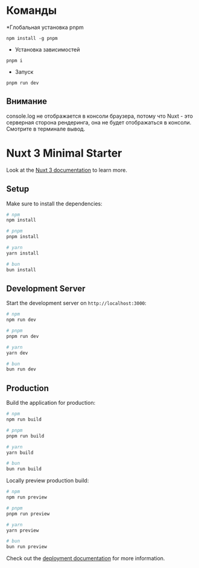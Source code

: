 # Команды 

*Глобальная установка pnpm

```
npm install -g pnpm
```

* Установка зависимостей 

```
pnpm i
```

* Запуск 

```
pnpm run dev
```
## Внимание
console.log не  отображается в консоли браузера, потому что Nuxt -  это серверная сторона рендеринга, она не будет отображаться в консоли. Смотрите в терминале вывод.


# Nuxt 3 Minimal Starter

Look at the [Nuxt 3 documentation](https://nuxt.com/docs/getting-started/introduction) to learn more.

## Setup

Make sure to install the dependencies:

```bash
# npm
npm install

# pnpm
pnpm install

# yarn
yarn install

# bun
bun install
```

## Development Server

Start the development server on `http://localhost:3000`:

```bash
# npm
npm run dev

# pnpm
pnpm run dev

# yarn
yarn dev

# bun
bun run dev
```

## Production

Build the application for production:

```bash
# npm
npm run build

# pnpm
pnpm run build

# yarn
yarn build

# bun
bun run build
```

Locally preview production build:

```bash
# npm
npm run preview

# pnpm
pnpm run preview

# yarn
yarn preview

# bun
bun run preview
```

Check out the [deployment documentation](https://nuxt.com/docs/getting-started/deployment) for more information.
